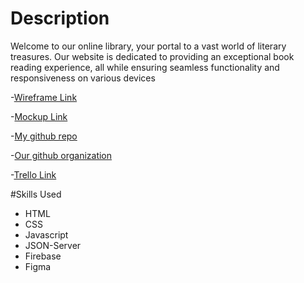 # Description
 Welcome to our online library, your portal to a vast world of literary treasures. Our website is dedicated to providing an exceptional book reading experience, all while ensuring seamless functionality and responsiveness on various devices


-[Wireframe Link](https://www.figma.com/file/wZypmdgo7TZaq4yobEgxpV/WiseReads?type=design&node-id=0-1&mode=design&t=pXt2qioIg7uVi6O5-0)


-[Mockup Link](https://www.figma.com/file/wZypmdgo7TZaq4yobEgxpV/WiseReads?type=design&node-id=32-212&mode=design&t=pXt2qioIg7uVi6O5-0)

-[My github repo](https://github.com/OsamaTaani/WiseReads-personal)


-[Our github organization](https://github.com/WiseReads/WiseReads)


-[Trello Link](https://trello.com/b/vhgDwSdd/wise-reads)

#Skills Used 
- HTML
- CSS
- Javascript
- JSON-Server
- Firebase 
- Figma